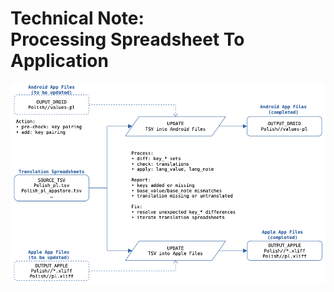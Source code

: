 # Technical Note:<br>Processing Spreadsheet To Application 

![](TechnicalNote_ProcessingSpreadsheetsToApplications_files/ImportDataflowDiagram_pl.png)